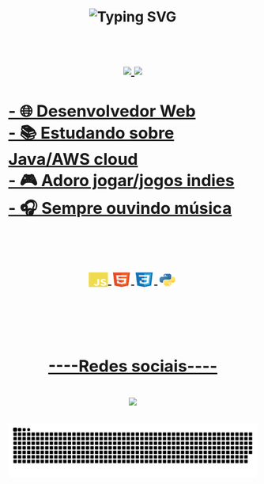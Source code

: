 <h1 align="center">
                              
  ![Typing SVG](https://readme-typing-svg.demolab.com?font=Fira+Code&size=22&pause=1000&random=false&width=435&lines=Olá%2C+Meu+nome+é+Renato+Santos!;Tenho+28+anos;Estou+estudando+CiberSegurança;Sou+Desenvolvedor+Web)
<h1/>
<br>
<div align="center">
  <a href="https://www.linkedin.com/in/renato-32p-santos/" target="_blank">
  <img height="180em" src="https://github-readme-stats.vercel.app/api?username=Renato32s&show_icons=true&theme=dark"/>
  <img height="180em" src="https://github-readme-stats.vercel.app/api/top-langs/?username=Renato32s&layout=compact&theme=dark">
</div>
  

<h3 style="display: inline_block">
- 🌐 Desenvolvedor Web
  <br>
- 📚 Estudando sobre Java/AWS cloud
  <br>
- 🎮 Adoro jogar/jogos indies
  <br>
- 🎧 Sempre ouvindo música
  <br>
</h3>

##

<div align="center" style="display: inline_block"><br>
  <img align="center" alt="Renato-Js" height="30" width="40" src="https://raw.githubusercontent.com/devicons/devicon/master/icons/javascript/javascript-plain.svg">
  <img align="center" alt="Renato-HTML" height="30" width="40" src="https://raw.githubusercontent.com/devicons/devicon/master/icons/html5/html5-original.svg">
  <img align="center" alt="Renato-CSS" height="30" width="40" src="https://raw.githubusercontent.com/devicons/devicon/master/icons/css3/css3-original.svg">
  <img align="center" alt="Renato-Python" height="30" width="40" src="https://raw.githubusercontent.com/devicons/devicon/master/icons/python/python-original.svg">
</div>

##
<div align="center" style="display: inline_block"><br>
  <h3>----Redes sociais----</h3>
<a href="https://www.linkedin.com/in/renato-32p-santos/" target="_blank"><img src="https://img.shields.io/badge/-LinkedIn-%230077B5?style=for-the-badge&logo=linkedin&logoColor=white" target="_blank"></a>

![Snake animation](https://github.com/Renato32s/Renato32s/blob/output/github-contribution-grid-snake.svg)
